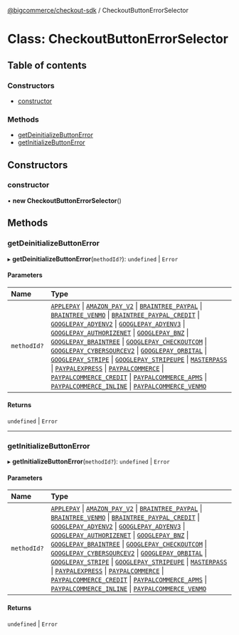 [@bigcommerce/checkout-sdk](../README.md) / CheckoutButtonErrorSelector

# Class: CheckoutButtonErrorSelector

## Table of contents

### Constructors

- [constructor](CheckoutButtonErrorSelector.md#constructor)

### Methods

- [getDeinitializeButtonError](CheckoutButtonErrorSelector.md#getdeinitializebuttonerror)
- [getInitializeButtonError](CheckoutButtonErrorSelector.md#getinitializebuttonerror)

## Constructors

### constructor

• **new CheckoutButtonErrorSelector**()

## Methods

### getDeinitializeButtonError

▸ **getDeinitializeButtonError**(`methodId?`): `undefined` \| `Error`

#### Parameters

| Name | Type |
| :------ | :------ |
| `methodId?` | [`APPLEPAY`](../enums/CheckoutButtonMethodType.md#applepay) \| [`AMAZON_PAY_V2`](../enums/CheckoutButtonMethodType.md#amazon_pay_v2) \| [`BRAINTREE_PAYPAL`](../enums/CheckoutButtonMethodType.md#braintree_paypal) \| [`BRAINTREE_VENMO`](../enums/CheckoutButtonMethodType.md#braintree_venmo) \| [`BRAINTREE_PAYPAL_CREDIT`](../enums/CheckoutButtonMethodType.md#braintree_paypal_credit) \| [`GOOGLEPAY_ADYENV2`](../enums/CheckoutButtonMethodType.md#googlepay_adyenv2) \| [`GOOGLEPAY_ADYENV3`](../enums/CheckoutButtonMethodType.md#googlepay_adyenv3) \| [`GOOGLEPAY_AUTHORIZENET`](../enums/CheckoutButtonMethodType.md#googlepay_authorizenet) \| [`GOOGLEPAY_BNZ`](../enums/CheckoutButtonMethodType.md#googlepay_bnz) \| [`GOOGLEPAY_BRAINTREE`](../enums/CheckoutButtonMethodType.md#googlepay_braintree) \| [`GOOGLEPAY_CHECKOUTCOM`](../enums/CheckoutButtonMethodType.md#googlepay_checkoutcom) \| [`GOOGLEPAY_CYBERSOURCEV2`](../enums/CheckoutButtonMethodType.md#googlepay_cybersourcev2) \| [`GOOGLEPAY_ORBITAL`](../enums/CheckoutButtonMethodType.md#googlepay_orbital) \| [`GOOGLEPAY_STRIPE`](../enums/CheckoutButtonMethodType.md#googlepay_stripe) \| [`GOOGLEPAY_STRIPEUPE`](../enums/CheckoutButtonMethodType.md#googlepay_stripeupe) \| [`MASTERPASS`](../enums/CheckoutButtonMethodType.md#masterpass) \| [`PAYPALEXPRESS`](../enums/CheckoutButtonMethodType.md#paypalexpress) \| [`PAYPALCOMMERCE`](../enums/CheckoutButtonMethodType.md#paypalcommerce) \| [`PAYPALCOMMERCE_CREDIT`](../enums/CheckoutButtonMethodType.md#paypalcommerce_credit) \| [`PAYPALCOMMERCE_APMS`](../enums/CheckoutButtonMethodType.md#paypalcommerce_apms) \| [`PAYPALCOMMERCE_INLINE`](../enums/CheckoutButtonMethodType.md#paypalcommerce_inline) \| [`PAYPALCOMMERCE_VENMO`](../enums/CheckoutButtonMethodType.md#paypalcommerce_venmo) |

#### Returns

`undefined` \| `Error`

___

### getInitializeButtonError

▸ **getInitializeButtonError**(`methodId?`): `undefined` \| `Error`

#### Parameters

| Name | Type |
| :------ | :------ |
| `methodId?` | [`APPLEPAY`](../enums/CheckoutButtonMethodType.md#applepay) \| [`AMAZON_PAY_V2`](../enums/CheckoutButtonMethodType.md#amazon_pay_v2) \| [`BRAINTREE_PAYPAL`](../enums/CheckoutButtonMethodType.md#braintree_paypal) \| [`BRAINTREE_VENMO`](../enums/CheckoutButtonMethodType.md#braintree_venmo) \| [`BRAINTREE_PAYPAL_CREDIT`](../enums/CheckoutButtonMethodType.md#braintree_paypal_credit) \| [`GOOGLEPAY_ADYENV2`](../enums/CheckoutButtonMethodType.md#googlepay_adyenv2) \| [`GOOGLEPAY_ADYENV3`](../enums/CheckoutButtonMethodType.md#googlepay_adyenv3) \| [`GOOGLEPAY_AUTHORIZENET`](../enums/CheckoutButtonMethodType.md#googlepay_authorizenet) \| [`GOOGLEPAY_BNZ`](../enums/CheckoutButtonMethodType.md#googlepay_bnz) \| [`GOOGLEPAY_BRAINTREE`](../enums/CheckoutButtonMethodType.md#googlepay_braintree) \| [`GOOGLEPAY_CHECKOUTCOM`](../enums/CheckoutButtonMethodType.md#googlepay_checkoutcom) \| [`GOOGLEPAY_CYBERSOURCEV2`](../enums/CheckoutButtonMethodType.md#googlepay_cybersourcev2) \| [`GOOGLEPAY_ORBITAL`](../enums/CheckoutButtonMethodType.md#googlepay_orbital) \| [`GOOGLEPAY_STRIPE`](../enums/CheckoutButtonMethodType.md#googlepay_stripe) \| [`GOOGLEPAY_STRIPEUPE`](../enums/CheckoutButtonMethodType.md#googlepay_stripeupe) \| [`MASTERPASS`](../enums/CheckoutButtonMethodType.md#masterpass) \| [`PAYPALEXPRESS`](../enums/CheckoutButtonMethodType.md#paypalexpress) \| [`PAYPALCOMMERCE`](../enums/CheckoutButtonMethodType.md#paypalcommerce) \| [`PAYPALCOMMERCE_CREDIT`](../enums/CheckoutButtonMethodType.md#paypalcommerce_credit) \| [`PAYPALCOMMERCE_APMS`](../enums/CheckoutButtonMethodType.md#paypalcommerce_apms) \| [`PAYPALCOMMERCE_INLINE`](../enums/CheckoutButtonMethodType.md#paypalcommerce_inline) \| [`PAYPALCOMMERCE_VENMO`](../enums/CheckoutButtonMethodType.md#paypalcommerce_venmo) |

#### Returns

`undefined` \| `Error`
